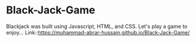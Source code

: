 # Black-Jack-Game
Blackjack was built using Javascript, HTML, and CSS. Let's play a game to enjoy...
Link::https://muhammad-abrar-hussain.github.io/Black-Jack-Game/
